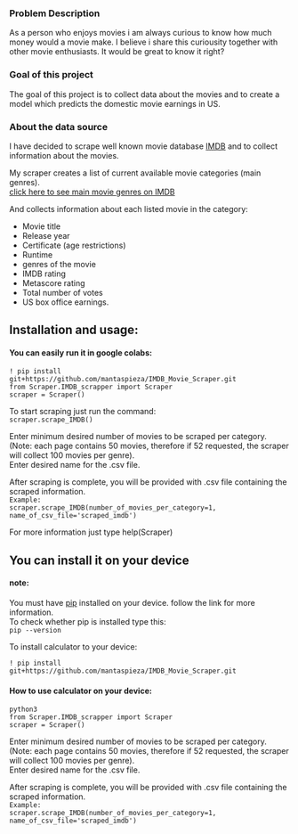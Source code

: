 ### Problem Description

As a person who enjoys movies i am always curious to know how much money would a movie make. I believe i share this curiousity together with other movie enthusiasts. It would be great to know it right?

### Goal of this project

The goal of this project is to collect data about the movies and to create a model which predicts the domestic movie earnings in US.

### About the data source

I have decided to scrape well known movie database [IMDB](https://www.imdb.com/?ref_=nv_home) and to collect information about the movies.

My scraper creates a list of current available movie categories (main genres).  
[click here to see main movie genres on IMDB](https://www.imdb.com/feature/genre/?ref_=nv_ch_gr)

And collects information about each listed movie in the category:
* Movie title
* Release year
* Certificate (age restrictions)
* Runtime
* genres of the movie
* IMDB rating
* Metascore rating
* Total number of votes
* US box office earnings.

## Installation and usage:    

#### You can easily run it in google colabs:  

`! pip install git+https://github.com/mantaspieza/IMDB_Movie_Scraper.git`  
`from Scraper.IMDB_scrapper import Scraper`  
`scraper = Scraper()`  
  
To start scraping just run the command:   
`scraper.scrape_IMDB()`

Enter minimum desired number of movies to be scraped per category. (Note: each page contains 50 movies, therefore if 52 requested, the scraper will collect 100 movies per genre).  
Enter desired name for the .csv file.

After scraping is complete, you will be provided with .csv file containing the scraped information.  
`Example:`  
``scraper.scrape_IMDB(number_of_movies_per_category=1,
                    name_of_csv_file='scraped_imdb')``

For more information just type help(Scraper)


## You can install it on your device  
#### note:    
You must have [pip](https://github.com/pypa/pip) installed on your device. follow the link for more information.    
To check whether pip is installed type this:  
`pip --version`  

To install calculator to your device:  

`! pip install git+https://github.com/mantaspieza/IMDB_Movie_Scraper.git`


#### How to use calculator on your device:   

`python3`  
`from Scraper.IMDB_scrapper import Scraper`  
`scraper = Scraper()`

Enter minimum desired number of movies to be scraped per category. (Note: each page contains 50 movies, therefore if 52 requested, the scraper will collect 100 movies per genre).  
Enter desired name for the .csv file.

After scraping is complete, you will be provided with .csv file containing the scraped information.  
`Example:`  
``scraper.scrape_IMDB(number_of_movies_per_category=1,
                    name_of_csv_file='scraped_imdb')``



